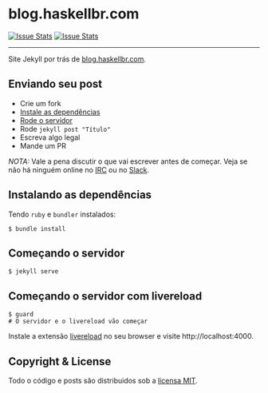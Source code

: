# blog.haskellbr.com
[![Issue Stats](http://issuestats.com/github/haskellbr/blog/badge/pr?style=flat)](http://issuestats.com/github/haskellbr/blog)
[![Issue Stats](http://issuestats.com/github/haskellbr/blog/badge/issue)](http://issuestats.com/github/haskellbr/blog)
- - -
Site Jekyll por trás de [blog.haskellbr.com](http://blog.haskellbr.com).

## Enviando seu post
* Crie um fork
* [Instale as dependências](#instalando-as-dependencias)
* [Rode o servidor](#comecando-o-servidor-com-livereload)
* Rode `jekyll post "Título"`
* Escreva algo legal
* Mande um PR

_NOTA:_ Vale a pena discutir o que vai escrever antes de começar. Veja se não
há ninguém online no [IRC](http://irc.lc/freenode/haskell-br) ou no
[Slack](http://slack.haskellbr.com/).

## Instalando as dependências
Tendo `ruby` e `bundler` instalados:
```
$ bundle install
```

## Começando o servidor
```
$ jekyll serve
```

## Começando o servidor com livereload
```
$ guard
# O servidor e o livereload vão começar
```

Instale a extensão [livereload](http://livereload.com/) no seu browser e visite
http://localhost:4000.

## Copyright & License
Todo o código e posts são distribuidos sob a [licensa MIT](LICENSE).
